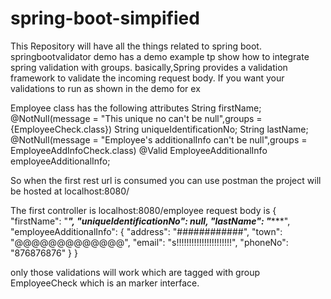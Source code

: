 # spring-boot-simpified
This Repository will have all the things related to spring boot.
springbootvalidator demo has a demo example tp show how to integrate spring validation with groups.
basically,Spring provides a validation framework to validate the incoming request body.
If you want your validations to run as shown in the demo for ex

Employee class has the following attributes 
    String firstName;
    @NotNull(message = "This unique no can't be null",groups = {EmployeeCheck.class})
    String uniqueIdentificationNo;
    String lastName;
    @NotNull(message = "Employee's additionalInfo can't be null",groups = EmployeeAddInfoCheck.class)
    @Valid
    EmployeeAdditionalInfo employeeAdditionalInfo;


So when the first rest url is consumed you can use postman the project will be hosted at 
localhost:8080/

The first controller is localhost:8080/employee
request body is 
{
  "firstName": "*****",
  "uniqueIdentificationNo": null,
  "lastName": "********",
  "employeeAdditionalInfo": {
    "address": "############",
    "town": "@@@@@@@@@@@@@",
    "email": "s!!!!!!!!!!!!!!!!!!!!!!",
    "phoneNo": "876876876"
  }
}

only those validations will work which are tagged with group EmployeeCheck which is an marker interface.
